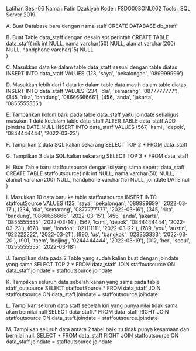 Latihan Sesi-06
Nama	: Fatin Dzakiyah
Kode	: FSDO003ONL002
Tools	: SQL Server 2019

A. Buat Database baru dengan nama staff
CREATE DATABASE db_staff

B. Buat Table data_staff dengan desain spt perintah
CREATE TABLE data_staff(
    nik int NULL,
    nama varchar(50) NULL,
    alamat varchar(200) NULL,
	handphone varchar(15) NULL    
)

C. Masukkan data ke dalam table data_staff sesuai dengan table diatas
INSERT INTO data_staff VALUES
(123, 'saya', 'pekalongan', '089999999')

D. Masukkan lebih dari 1 data ke dalam table data masih dalam table diatas.
INSERT INTO data_staff VALUES
(234, 'dia', 'semarang', '0877777777'),
(345, 'rika', 'bandung', '0866666666'),
(456, 'anda', 'jakarta', '0855555555')

E. Tambahkan kolom baru pada table data_staff yaitu joindate sekaligus masukan 1 data kedalam table data_staff
ALTER TABLE data_staff
ADD joindate DATE NULL
INSERT INTO data_staff VALUES
(567, 'kami', 'depok', '0844444444', '2022-03-23')

F. Tampilkan 2 data SQL kalian sekarang
SELECT TOP 2 * FROM data_staff

G. Tampilkan 3 data SQL kalian sekarang
SELECT TOP 3 * FROM data_staff

H. Buat Table baru staffoutsource dengan isi yang sama seperti data_staff
CREATE TABLE staffoutsource(
    nik int NULL,
    nama varchar(50) NULL,
    alamat varchar(200) NULL,
	handphone varchar(15) NULL,
    joindate DATE null
)

I. Masukkan 10 data baru ke table staffoutsource
INSERT INTO staffoutSource VALUES
(123, 'saya', 'pekalongan', '089999999', '2022-03-17'),
(234, 'dia', 'semarang', '0877777777', '2022-03-16'),
(345, 'rika', 'bandung', '0866666666', '2022-03-15'),
(456, 'anda', 'jakarta', '0855555555', '2022-03-14'),
(567, 'kami', 'depok', '0844444444', '2022-03-23'),
(678, 'me', 'london', '021111111', '2022-03-22'),
(789, 'you', 'austin', '022222222', '2022-03-21'),
(890, 'us', 'bangkok', '023333333', '2022-03-20'),
(901, 'them', 'beijing', '0244444444', '2022-03-19'),
(012, 'her', 'seoul', '0255555555', '2022-03-18')

J. Tampilkan data pada 2 Table yang sudah kalian buat dengan joindate yang sama
SELECT TOP 2 * FROM data_staff JOIN staffoutsource
ON data_staff.joindate = staffoutsource.joindate

K. Tampilkan seluruh data sebelah kanan yang sama pada table staff_outsource
SELECT staffoutSource.* FROM data_staff JOIN staffoutsource
ON data_staff.joindate = staffoutsource.joindate

L. Tampilkan seluruh data staff sebelah kiri yang punya nilai tidak sama akan bernilai null
SELECT data_staff.* FROM data_staff RIGHT JOIN staffoutsource
ON data_staff.joindate = staffoutsource.joindate

M. Tampilkan seluruh data antara 2 tabel baik itu tidak punya kesamaan dan bernilai null.
SELECT * FROM data_staff RIGHT JOIN staffoutsource
ON data_staff.joindate = staffoutsource.joindate